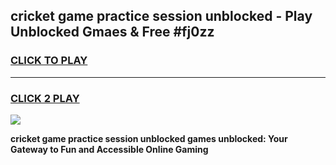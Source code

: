 
## cricket game practice session unblocked - Play Unblocked Gmaes & Free #fj0zz
<h3>
<a href="https://news.freeplayer.one?title=cricket_game_practice_session_unblocked&ref=24F">CLICK TO PLAY</a></h3>
<hr>

<h3>
<a href="https://news.freeplayer.one?title=cricket_game_practice_session_unblocked&ref=24F">CLICK 2 PLAY</a>
  
</h3>

<a href="https://news.freeplayer.one?title=cricket_game_practice_session_unblocked&ref=24F/"><img src="https://clearcache.store/games.png"></a>


**cricket game practice session unblocked games unblocked: Your Gateway to Fun and Accessible Online Gaming**
